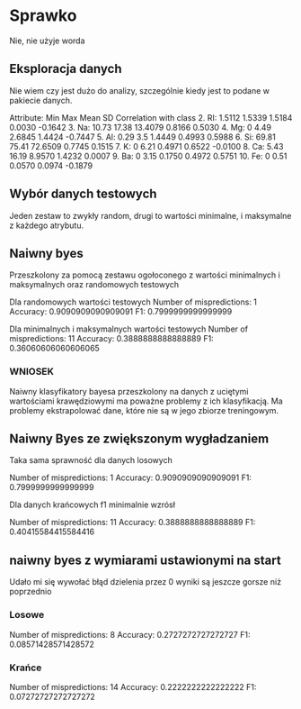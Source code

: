 # Sprawko
Nie, nie użyje worda

## Eksploracja danych
Nie wiem czy jest dużo do analizy, szczególnie kiedy jest to podane w pakiecie danych.

Attribute:   Min     Max      Mean     SD      Correlation with class
 2. RI:       1.5112  1.5339   1.5184  0.0030  -0.1642
 3. Na:      10.73   17.38    13.4079  0.8166   0.5030
 4. Mg:       0       4.49     2.6845  1.4424  -0.7447
 5. Al:       0.29    3.5      1.4449  0.4993   0.5988
 6. Si:      69.81   75.41    72.6509  0.7745   0.1515
 7. K:        0       6.21     0.4971  0.6522  -0.0100
 8. Ca:       5.43   16.19     8.9570  1.4232   0.0007
 9. Ba:       0       3.15     0.1750  0.4972   0.5751
10. Fe:       0       0.51     0.0570  0.0974  -0.1879


## Wybór danych testowych

Jeden zestaw to zwykły random, drugi to wartości minimalne, i maksymalne z każdego atrybutu.


## Naiwny byes
Przeszkolony za pomocą zestawu ogołoconego z wartości minimalnych i maksymalnych oraz randomowych testowych

Dla randomowych wartości testowych
Number of mispredictions: 1
Accuracy: 0.9090909090909091
F1: 0.7999999999999999

Dla minimalnych i maksymalnych wartości testowych
Number of mispredictions: 11
Accuracy: 0.3888888888888889
F1: 0.36060606060606065

### WNIOSEK
Naiwny klasyfikatory bayesa przeszkolony na danych z uciętymi wartościami krawędziowymi ma poważne problemy z ich klasyfikacją. Ma problemy ekstrapolować dane, które nie są w jego zbiorze treningowym.

## Naiwny Byes ze zwiększonym wygładzaniem

Taka sama sprawność dla danych losowych

Number of mispredictions: 1
Accuracy: 0.9090909090909091
F1: 0.7999999999999999

Dla danych krańcowych f1 minimalnie wzrósł

Number of mispredictions: 11
Accuracy: 0.3888888888888889
F1: 0.40415584415584416

## naiwny byes z wymiarami ustawionymi na start

Udało mi się wywołać błąd dzielenia przez 0
wyniki są jeszcze gorsze niż poprzednio

### Losowe
Number of mispredictions: 8
Accuracy: 0.2727272727272727
F1: 0.08571428571428572
### Krańce
Number of mispredictions: 14
Accuracy: 0.2222222222222222
F1: 0.07272727272727272

